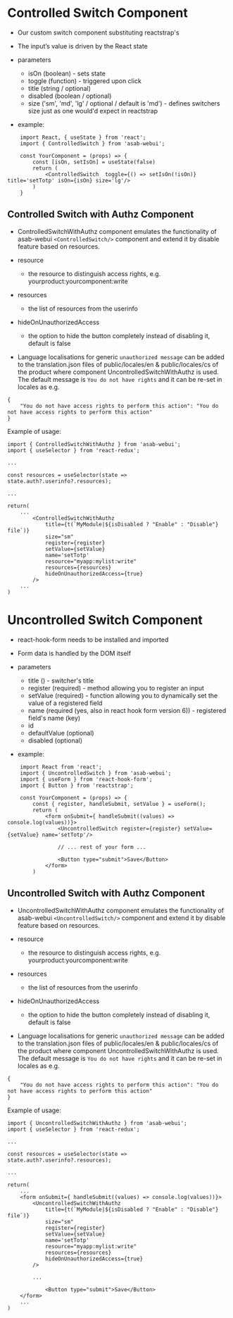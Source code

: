 # Controlled Switch Component

- Our custom switch component substituting reactstrap's <CustomInput type="switch"/>
- The input’s value is driven by the React state
- parameters
	- isOn (boolean) - sets state
	- toggle (function) - triggered upon click
	- title (string / optional)
	- disabled (boolean / optional)
	- size ('sm', 'md', 'lg' / optional / default is 'md') - defines switchers size just as one would'd expect in reactstrap

- example:
```
	import React, { useState } from 'react';
	import { ControlledSwitch } from 'asab-webui';

	const YourComponent = (props) => {
		const [isOn, setIsOn] = useState(false)
		return (
			<ControlledSwitch  toggle={() => setIsOn(!isOn)} title='setTotp' isOn={isOn} size='lg'/>
		)
	}
```

## Controlled Switch with Authz Component

- ControlledSwitchWithAuthz component emulates the functionality of asab-webui `<ControlledSwitch/>` component and extend it by disable feature based on resources.

- resource
	- the resource to distinguish access rights, e.g. yourproduct:yourcomponent:write

- resources
	- the list of resources from the userinfo

- hideOnUnauthorizedAccess
	- the option to hide the button completely instead of disabling it, default is false

- Language localisations for generic `unauthorized message` can be added to the translation.json files of public/locales/en & public/locales/cs of the product where component UncontrolledSwitchWithAuthz is used. The default message is `You do not have rights` and it can be re-set in locales as e.g.

```
{
	"You do not have access rights to perform this action": "You do not have access rights to perform this action"
}
```


Example of usage:

```
import { ControlledSwitchWithAuthz } from 'asab-webui';
import { useSelector } from 'react-redux';

...

const resources = useSelector(state => state.auth?.userinfo?.resources);

...

return(
	...
		<ControlledSwitchWithAuthz
			title={t(`MyModule|${isDisabled ? "Enable" : "Disable"} file`)}
			size="sm"
			register={register}
			setValue={setValue}
			name='setTotp'
			resource="myapp:mylist:write"
			resources={resources}
			hideOnUnauthorizedAccess={true}
		/>
	...
)
```


# Uncontrolled Switch Component

- react-hook-form needs to be installed and imported
- Form data is handled by the DOM itself

- parameters
	- title () - switcher's title
	- register (required) - method allowing you to register an input
	- setValue (required) -  function allowing you to dynamically set the value of a registered field
	- name (required (yes, also in react hook form version 6)) - registered field's name (key)
	- id
	- defaultValue (optional)
	- disabled (optional)

- example:
```
	import React from 'react';
	import { UncontrolledSwitch } from 'asab-webui';
	import { useForm } from 'react-hook-form';
	import { Button } from 'reactstrap';

	const YourComponent = (props) => {
		const { register, handleSubmit, setValue } = useForm();
		return (
			<form onSubmit={ handleSubmit((values) => console.log(values))}>
				<UncontrolledSwitch register={register} setValue={setValue} name='setTotp'/>

				// ... rest of your form ...

				<Button type="submit">Save</Button>
			</form>
		)
```

## Uncontrolled Switch with Authz Component

- UncontrolledSwitchWithAuthz component emulates the functionality of asab-webui `<UncontrolledSwitch/>` component and extend it by disable feature based on resources.

- resource
	- the resource to distinguish access rights, e.g. yourproduct:yourcomponent:write

- resources
	- the list of resources from the userinfo

- hideOnUnauthorizedAccess
	- the option to hide the button completely instead of disabling it, default is false

- Language localisations for generic `unauthorized message` can be added to the translation.json files of public/locales/en & public/locales/cs of the product where component UncontrolledSwitchWithAuthz is used. The default message is `You do not have rights` and it can be re-set in locales as e.g.

```
{
	"You do not have access rights to perform this action": "You do not have access rights to perform this action"
}
```


Example of usage:

```
import { UncontrolledSwitchWithAuthz } from 'asab-webui';
import { useSelector } from 'react-redux';

...

const resources = useSelector(state => state.auth?.userinfo?.resources);

...

return(
	...
	<form onSubmit={ handleSubmit((values) => console.log(values))}>
		<UncontrolledSwitchWithAuthz
			title={t(`MyModule|${isDisabled ? "Enable" : "Disable"} file`)}
			size="sm"
			register={register}
			setValue={setValue}
			name='setTotp'
			resource="myapp:mylist:write"
			resources={resources}
			hideOnUnauthorizedAccess={true}
		/>

		...

			<Button type="submit">Save</Button>
	</form>
	...
)
```